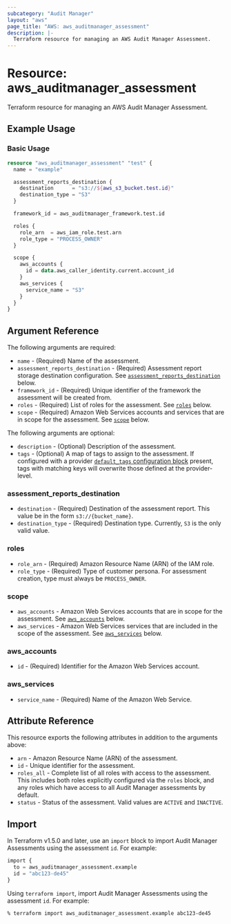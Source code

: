 ```yaml
---
subcategory: "Audit Manager"
layout: "aws"
page_title: "AWS: aws_auditmanager_assessment"
description: |-
  Terraform resource for managing an AWS Audit Manager Assessment.
---
```


# Resource: aws_auditmanager_assessment

Terraform resource for managing an AWS Audit Manager Assessment.

## Example Usage

### Basic Usage

```terraform
resource "aws_auditmanager_assessment" "test" {
  name = "example"

  assessment_reports_destination {
    destination      = "s3://${aws_s3_bucket.test.id}"
    destination_type = "S3"
  }

  framework_id = aws_auditmanager_framework.test.id

  roles {
    role_arn  = aws_iam_role.test.arn
    role_type = "PROCESS_OWNER"
  }

  scope {
    aws_accounts {
      id = data.aws_caller_identity.current.account_id
    }
    aws_services {
      service_name = "S3"
    }
  }
}
```

## Argument Reference

The following arguments are required:

* `name` - (Required) Name of the assessment.
* `assessment_reports_destination` - (Required) Assessment report storage destination configuration. See [`assessment_reports_destination`](#assessment_reports_destination) below.
* `framework_id` - (Required) Unique identifier of the framework the assessment will be created from.
* `roles` - (Required) List of roles for the assessment. See [`roles`](#roles) below.
* `scope` - (Required) Amazon Web Services accounts and services that are in scope for the assessment. See [`scope`](#scope) below.

The following arguments are optional:

* `description` - (Optional) Description of the assessment.
* `tags` - (Optional) A map of tags to assign to the assessment. If configured with a provider [`default_tags` configuration block](https://registry.terraform.io/providers/hashicorp/aws/latest/docs#default_tags-configuration-block) present, tags with matching keys will overwrite those defined at the provider-level.

### assessment_reports_destination

* `destination` - (Required) Destination of the assessment report. This value be in the form `s3://{bucket_name}`.
* `destination_type` - (Required) Destination type. Currently, `S3` is the only valid value.

### roles

* `role_arn` - (Required) Amazon Resource Name (ARN) of the IAM role.
* `role_type` - (Required) Type of customer persona. For assessment creation, type must always be `PROCESS_OWNER`.

### scope

* `aws_accounts` - Amazon Web Services accounts that are in scope for the assessment. See [`aws_accounts`](#aws_accounts) below.
* `aws_services` - Amazon Web Services services that are included in the scope of the assessment. See [`aws_services`](#aws_services) below.

### aws_accounts

* `id` - (Required) Identifier for the Amazon Web Services account.

### aws_services

* `service_name` - (Required) Name of the Amazon Web Service.

## Attribute Reference

This resource exports the following attributes in addition to the arguments above:

* `arn` - Amazon Resource Name (ARN) of the assessment.
* `id` - Unique identifier for the assessment.
* `roles_all` - Complete list of all roles with access to the assessment. This includes both roles explicitly configured via the `roles` block, and any roles which have access to all Audit Manager assessments by default.
* `status` - Status of the assessment. Valid values are `ACTIVE` and `INACTIVE`.

## Import

In Terraform v1.5.0 and later, use an `import` block to import Audit Manager Assessments using the assessment `id`. For example:

```terraform
import {
  to = aws_auditmanager_assessment.example
  id = "abc123-de45"
}
```

Using `terraform import`, import Audit Manager Assessments using the assessment `id`. For example:

```console
% terraform import aws_auditmanager_assessment.example abc123-de45
```
